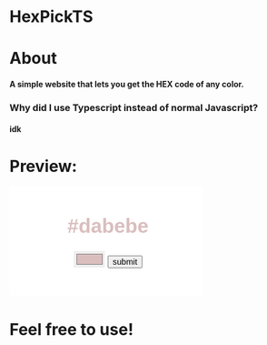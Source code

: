 # HexPickTS

#

# About
#### A simple website that lets you get the HEX code of any color.
### Why did I use Typescript instead of normal Javascript?
#### idk

#

# Preview:
![image](/assets/preview.png)

#

# Feel free to use!